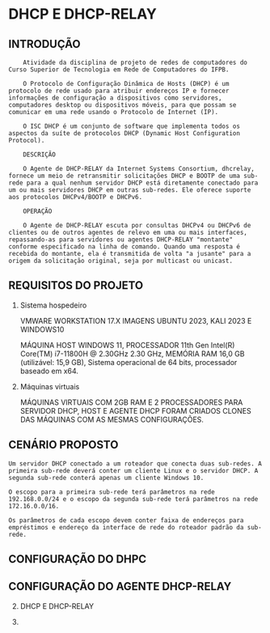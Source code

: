 # DHCP E DHCP-RELAY

## INTRODUÇÃO 
    
        Atividade da disciplina de projeto de redes de computadores do Curso Superior de Tecnologia em Rede de Computadores do IFPB.

        O Protocolo de Configuração Dinâmica de Hosts (DHCP) é um protocolo de rede usado para atribuir endereços IP e fornecer informações de configuração a dispositivos como servidores, computadores desktop ou dispositivos móveis, para que possam se comunicar em uma rede usando o Protocolo de Internet (IP).
    
        O ISC DHCP é um conjunto de software que implementa todos os aspectos da suíte de protocolos DHCP (Dynamic Host Configuration Protocol).

        DESCRIÇÃO

        O Agente de DHCP-RELAY da Internet Systems Consortium, dhcrelay, fornece um meio de retransmitir solicitações DHCP e BOOTP de uma sub-rede para a qual nenhum servidor DHCP está diretamente conectado para um ou mais servidores DHCP em outras sub-redes. Ele oferece suporte aos protocolos DHCPv4/BOOTP e DHCPv6.

        OPERAÇÃO
    
        O Agente de DHCP-RELAY escuta por consultas DHCPv4 ou DHCPv6 de clientes ou de outros agentes de relevo em uma ou mais interfaces, repassando-as para servidores ou agentes DHCP-RELAY "montante" conforme especificado na linha de comando. Quando uma resposta é recebida do montante, ela é transmitida de volta "a jusante" para a origem da solicitação original, seja por multicast ou unicast.

## REQUISITOS DO PROJETO

   1. Sistema hospedeiro

        VMWARE WORKSTATION 17.X
        IMAGENS UBUNTU 2023, KALI 2023 E WINDOWS10

        MÁQUINA HOST WINDOWS 11, PROCESSADOR 11th Gen Intel(R) Core(TM) i7-11800H @ 2.30GHz   2.30 GHz, MEMÓRIA RAM 16,0 GB (utilizável: 15,9 GB), Sistema operacional de 64 bits, processador baseado em x64. 

   2. Máquinas virtuais 

        MÁQUINAS VIRTUAIS COM 2GB RAM E 2 PROCESSADORES PARA SERVIDOR DHCP, HOST E AGENTE DHCP FORAM CRIADOS CLONES DAS MÁQUINAS COM AS MESMAS CONFIGURAÇÕES.

## CENÁRIO PROPOSTO

    Um servidor DHCP conectado a um roteador que conecta duas sub-redes. A primeira sub-rede deverá conter um cliente Linux e o servidor DHCP. A segunda sub-rede conterá apenas um cliente Windows 10.

    O escopo para a primeira sub-rede terá parâmetros na rede 192.168.0.0/24 e o escopo da segunda sub-rede terá parâmetros na rede 172.16.0.0/16.

    Os parâmetros de cada escopo devem conter faixa de endereços para empréstimos e endereço da interface de rede do roteador padrão da sub-rede.

## CONFIGURAÇÃO DO DHPC



## CONFIGURAÇÃO DO AGENTE DHCP-RELAY

2. DHCP E DHCP-RELAY

3. 
